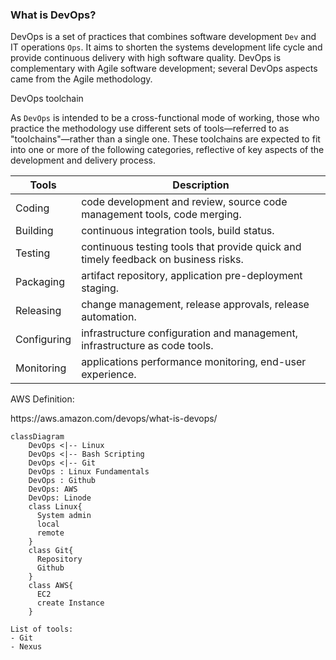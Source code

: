 ### What is DevOps?

DevOps is a set of practices that combines software development `Dev` and IT operations `Ops`. It aims to shorten the systems development life cycle and provide continuous delivery with high software quality. DevOps is complementary with Agile software development; several DevOps aspects came from the Agile methodology.

DevOps toolchain

As ``DevOps`` is intended to be a cross-functional mode of working, those who practice the methodology use different sets of tools—referred to as "toolchains"—rather than a single one. These toolchains are expected to fit into one or more of the following categories, reflective of key aspects of the development and delivery process.

| Tools | Description |
|-----  | -------     |
| Coding | code development and review, source code management tools, code merging. |
| Building | continuous integration tools, build status. |
| Testing | continuous testing tools that provide quick and timely feedback on business risks. |
| Packaging | artifact repository, application pre-deployment staging. |
| Releasing | change management, release approvals, release automation. |
| Configuring | infrastructure configuration and management, infrastructure as code tools. |
| Monitoring | applications performance monitoring, end-user experience. |

<p>AWS Definition:</p> 
https://aws.amazon.com/devops/what-is-devops/


```mermaid
classDiagram
    DevOps <|-- Linux
    DevOps <|-- Bash Scripting
    DevOps <|-- Git
    DevOps : Linux Fundamentals
    DevOps : Github
    DevOps: AWS
    DevOps: Linode
    class Linux{
      System admin
      local
      remote
    }
    class Git{
      Repository
      Github
    }
    class AWS{
      EC2
      create Instance
    }

List of tools:
- Git
- Nexus
